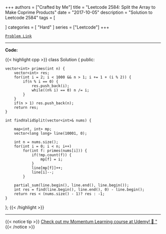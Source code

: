 
+++
authors = ["Crafted by Me"]
title = "Leetcode 2584: Split the Array to Make Coprime Products"
date = "2017-10-05"
description = "Solution to Leetcode 2584"
tags = [
    
]
categories = [
    "Hard"
]
series = ["Leetcode"]
+++



[`Problem Link`](https://leetcode.com/problems/split-the-array-to-make-coprime-products/description/)

---

**Code:**

{{< highlight cpp >}}
class Solution {
public:
    
    vector<int> primes(int n) {
        vector<int> res;
        for(int i = 2; i < 1000 && n > 1; i += 1 + (i % 2)) {
            if(n % i == 0) {
                res.push_back(i);
                while((n% i) == 0) n /= i;
            }
        }
        if(n > 1) res.push_back(n);
        return res;
    }
    
    int findValidSplit(vector<int>& nums) {
        
        map<int, int> mp;
        vector<long long> line(10001, 0);
        
        int n = nums.size();
        for(int i = 0; i < n; i++)
            for(int f: primes(nums[i])) {
                if(!mp.count(f)) {
                    mp[f] = i;
                }
                line[mp[f]]++;
                line[i]--;
            }
        
        partial_sum(line.begin(), line.end(), line.begin());
        int res = find(line.begin(), line.end(), 0) - line.begin();
        return res < (nums.size() - 1)? res : -1;
    }
};
{{< /highlight >}}


---


{{< notice tip >}}
[Check out my Momentum Learning course at Udemy! 🚀 "](https://www.udemy.com/course/blind-75-the-data-structures-and-algorithms-essentials/)
{{< /notice >}}

